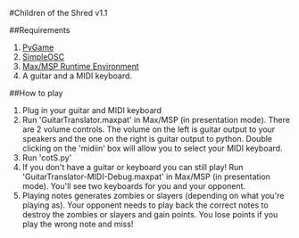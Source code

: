 #Children of the Shred v1.1

##Requirements
1. [PyGame](http://www.pygame.org/download.shtml)
2. [SimpleOSC](http://pypi.python.org/pypi/SimpleOSC/0.2.3)
3. [Max/MSP Runtime Environment](http://www.cycling74.com/downloads/max5)
4. A guitar and a MIDI keyboard.

##How to play
1. Plug in your guitar and MIDI keyboard
2. Run 'GuitarTranslator.maxpat' in Max/MSP (in presentation mode). There are 2 volume controls. The volume on the left is guitar output to your speakers and the one on the right is guitar output to python. Double clicking on the 'midiin' box will allow you to select your MIDI keyboard.
3. Run 'cotS.py'
4. If you don't have a guitar or keyboard you can still play! Run 'GuitarTranslator-MIDI-Debug.maxpat' in Max/MSP (in presentation mode). You'll see two keyboards for you and your opponent.
5. Playing notes generates zombies or slayers (depending on what you're playing as). Your opponent needs to play back the correct notes to destroy the zombies or slayers and gain points. You lose points if you play the wrong note and miss!